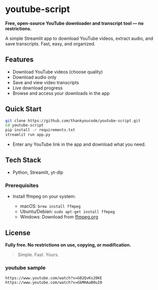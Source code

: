 # youtube-script

**Free, open-source YouTube downloader and transcript tool — no restrictions.**

A simple Streamlit app to download YouTube videos, extract audio, and save transcripts. Fast, easy, and organized.

## Features

- Download YouTube videos (choose quality)
- Download audio only
- Save and view video transcripts
- Live download progress
- Browse and access your downloads in the app

## Quick Start

```bash
git clone https://github.com/thankyoucode/youtube-script.git
cd youtube-script
pip install -r requirements.txt
streamlit run app.py
```

- Enter any YouTube link in the app and download what you need.

## Tech Stack

- Python, Streamlit, yt-dlp

### Prerequisites

- Install ffmpeg on your system:

  - macOS: `brew install ffmpeg`
  - Ubuntu/Debian: `sudo apt-get install ffmpeg`
  - Windows: Download from [ffmpeg.org](https://ffmpeg.org/download.html)

## License

**Fully free. No restrictions on use, copying, or modification.**

> Simple. Fast. Yours.

### youtube sample

```
https://www.youtube.com/watch?v=G02QvKs20KE
https://www.youtube.com/watch?v=GbMHAaB0uI0
```
